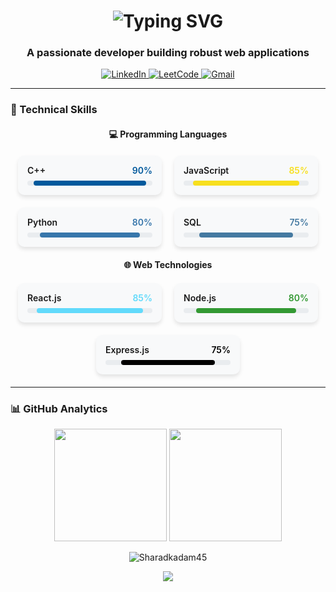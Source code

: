 <h1 align="center">
  <img src="https://readme-typing-svg.demolab.com?font=Fira+Code&weight=600&size=28&duration=4000&pause=1000&color=38BDF8&center=true&vCenter=true&width=500&height=60&lines=Hi+%F0%9F%91%8B%2C+I'm+Sharad+Kadam;Full+Stack+Developer;MERN+Enthusiast;DSA+Solver" alt="Typing SVG" />
</h1>

<h3 align="center">A passionate developer building robust web applications</h3>

<p align="center">
  <a href="https://linkedin.com/in/kadam-sharad-1400a7259" target="blank">
    <img src="https://img.shields.io/badge/LinkedIn-0A66C2?style=for-the-badge&logo=linkedin&logoColor=white" alt="LinkedIn"/>
  </a>
  <a href="https://leetcode.com/u/sharad_kadam/" target="blank">
    <img src="https://img.shields.io/badge/LeetCode-FFA116?style=for-the-badge&logo=leetcode&logoColor=black" alt="LeetCode"/>
  </a>
  <a href="mailto:kdmshrd@gmail.com" target="blank">
    <img src="https://img.shields.io/badge/Gmail-EA4335?style=for-the-badge&logo=gmail&logoColor=white" alt="Gmail"/>
  </a>
</p>

---

### 🚀 Technical Skills

<div align="center">

#### 💻 Programming Languages
<div style="display: flex; justify-content: center; flex-wrap: wrap; gap: 20px; margin: 20px 0;">
  <div style="background: #f8f9fa; padding: 15px; border-radius: 10px; width: 200px; box-shadow: 0 4px 6px rgba(0,0,0,0.1);">
    <div style="display: flex; justify-content: space-between; margin-bottom: 8px;">
      <span style="font-weight: 600;">C++</span>
      <span style="font-weight: 600; color: #00599C;">90%</span>
    </div>
    <div style="background: #e9ecef; height: 8px; border-radius: 4px;">
      <div style="background: #00599C; width: 90%; height: 100%; border-radius: 4px;"></div>
    </div>
  </div>

  <div style="background: #f8f9fa; padding: 15px; border-radius: 10px; width: 200px; box-shadow: 0 4px 6px rgba(0,0,0,0.1);">
    <div style="display: flex; justify-content: space-between; margin-bottom: 8px;">
      <span style="font-weight: 600;">JavaScript</span>
      <span style="font-weight: 600; color: #F7DF1E;">85%</span>
    </div>
    <div style="background: #e9ecef; height: 8px; border-radius: 4px;">
      <div style="background: #F7DF1E; width: 85%; height: 100%; border-radius: 4px;"></div>
    </div>
  </div>

  <div style="background: #f8f9fa; padding: 15px; border-radius: 10px; width: 200px; box-shadow: 0 4px 6px rgba(0,0,0,0.1);">
    <div style="display: flex; justify-content: space-between; margin-bottom: 8px;">
      <span style="font-weight: 600;">Python</span>
      <span style="font-weight: 600; color: #3776AB;">80%</span>
    </div>
    <div style="background: #e9ecef; height: 8px; border-radius: 4px;">
      <div style="background: #3776AB; width: 80%; height: 100%; border-radius: 4px;"></div>
    </div>
  </div>

  <div style="background: #f8f9fa; padding: 15px; border-radius: 10px; width: 200px; box-shadow: 0 4px 6px rgba(0,0,0,0.1);">
    <div style="display: flex; justify-content: space-between; margin-bottom: 8px;">
      <span style="font-weight: 600;">SQL</span>
      <span style="font-weight: 600; color: #4479A1;">75%</span>
    </div>
    <div style="background: #e9ecef; height: 8px; border-radius: 4px;">
      <div style="background: #4479A1; width: 75%; height: 100%; border-radius: 4px;"></div>
    </div>
  </div>
</div>

#### 🌐 Web Technologies
<div style="display: flex; justify-content: center; flex-wrap: wrap; gap: 20px; margin: 20px 0;">
  <div style="background: #f8f9fa; padding: 15px; border-radius: 10px; width: 200px; box-shadow: 0 4px 6px rgba(0,0,0,0.1);">
    <div style="display: flex; justify-content: space-between; margin-bottom: 8px;">
      <span style="font-weight: 600;">React.js</span>
      <span style="font-weight: 600; color: #61DAFB;">85%</span>
    </div>
    <div style="background: #e9ecef; height: 8px; border-radius: 4px;">
      <div style="background: #61DAFB; width: 85%; height: 100%; border-radius: 4px;"></div>
    </div>
  </div>

  <div style="background: #f8f9fa; padding: 15px; border-radius: 10px; width: 200px; box-shadow: 0 4px 6px rgba(0,0,0,0.1);">
    <div style="display: flex; justify-content: space-between; margin-bottom: 8px;">
      <span style="font-weight: 600;">Node.js</span>
      <span style="font-weight: 600; color: #339933;">80%</span>
    </div>
    <div style="background: #e9ecef; height: 8px; border-radius: 4px;">
      <div style="background: #339933; width: 80%; height: 100%; border-radius: 4px;"></div>
    </div>
  </div>

  <div style="background: #f8f9fa; padding: 15px; border-radius: 10px; width: 200px; box-shadow: 0 4px 6px rgba(0,0,0,0.1);">
    <div style="display: flex; justify-content: space-between; margin-bottom: 8px;">
      <span style="font-weight: 600;">Express.js</span>
      <span style="font-weight: 600; color: #000000;">75%</span>
    </div>
    <div style="background: #e9ecef; height: 8px; border-radius: 4px;">
      <div style="background: #000000; width: 75%; height: 100%; border-radius: 4px;"></div>
    </div>
  </div>
</div>

</div>

---

### 📊 GitHub Analytics

<p align="center">
  <img height="180em" src="https://github-readme-stats.vercel.app/api?username=Sharadkadam45&show_icons=true&theme=nightowl&include_all_commits=true&count_private=true"/>
  <img height="180em" src="https://github-readme-stats.vercel.app/api/top-langs/?username=Sharadkadam45&layout=compact&langs_count=8&theme=nightowl"/>
</p>

<p align="center">
  <img src="https://github-readme-streak-stats.herokuapp.com/?user=Sharadkadam45&theme=nightowl" alt="Sharadkadam45" />
</p>

<p align="center">
  <img src="https://capsule-render.vercel.app/api?type=waving&color=gradient&height=60&section=footer&width=100%"/>
</p>
